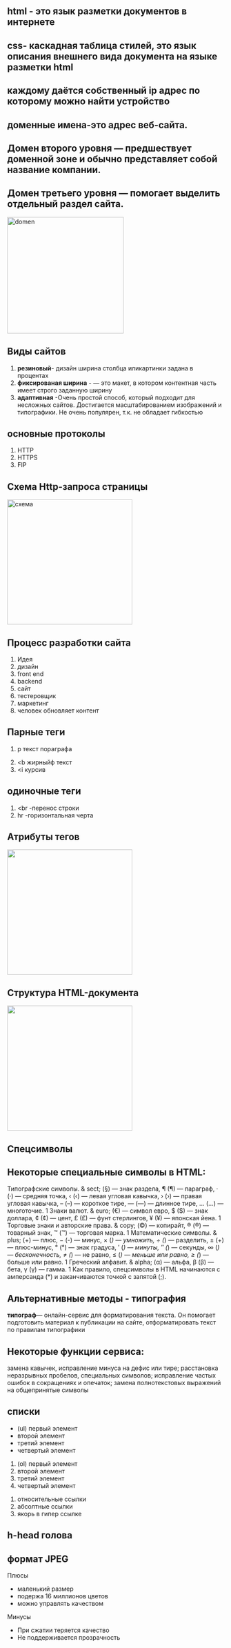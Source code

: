 
## html - это язык разметки документов в интернете

## css- каскадная таблица стилей, это язык описания внешнего вида документа на языке разметки html

## каждому даётся собственный ip адрес по которому можно найти устройство

## доменные имена-это адрес веб-сайта.
## Домен второго уровня — предшествует доменной зоне и обычно представляет собой название компании.
## Домен третьего уровня — помогает выделить отдельный раздел сайта.

 <img src="https://www.webnames.ru/wn/img/faq/urovni-domenov.png" height="270" alt="domen"  />

 ## Виды сайтов 
1. __резиновый__- дизайн ширина столбца иликартинки задана в процентах
2. __фиксированая ширина__ - — это макет, в котором контентная часть имеет строго заданную ширину
3.  __адаптивная__ -Очень простой способ, который подходит для несложных сайтов. Достигается масштабированием изображений и типографики. Не очень популярен, т.к. не обладает гибкостью

## основные протоколы
    
1. HTTP
2. HTTPS
3. FIP

## Схема Http-запроса страницы

 <img src="https://studfile.net/html/2706/576/html_TO52Sbklt5.EMY4/htmlconvd-xz_G7q6x1.jpg" height="290" alt="схема"/>

## Процесс разработки сайта 
 1. Идея   
 2. дизайн    
 3. front end  
 4. backend  
 5. сайт  
 6. тестеровщик  
 7. маркетинг  
8. человек обновляет контент

## Парные теги

1. p текст пораграфа</p>
2. <b жирныйф текст</b>
3. <i курсив</i>

## одиночные теги

1. <br -перенос строки
2. hr -горизонтальная черта

## Атрибуты тегов 
 <img src="https://encrypted-tbn0.gstatic.com/images?q=tbn:ANd9GcSX4TZc-YDnc3yEoD3m4Rq5fvqhG0ij1fXzJQ&s" height="290" />

## Структура HTML-документа
 <img src="https://reshitko.ru/by_pm/lek_pm_by/img/img_00002.png" height="290" />

## Спецсимволы

## Некоторые специальные символы в HTML:

Типографские символы. & sect; (§) — знак раздела, ¶ (¶) — параграф, · (·) — средняя точка, ‹ (‹) — левая угловая кавычка, › (›) — правая угловая кавычка, – (–) — короткое тире, — (—) — длинное тире, … (…) — многоточие. 1
Знаки валют. & euro; (€) — символ евро, $ ($) — знак доллара, ¢ (¢) — цент, £ (£) — фунт стерлингов, ¥ (¥) — японская йена. 1
Торговые знаки и авторские права. & copy; (©) — копирайт, ® (®) — товарный знак, ™ (™) — торговая марка. 1
Математические символы. & plus; (+) — плюс, − (-) — минус, × (*) — умножить, ÷ (*) — разделить, ± (+) — плюс-минус, ° (°) — знак градуса, ′ (*) — минуты, ″ (*) — секунды, ∞ (*) — бесконечность, ≠ (*) — не равно, ≤ (*) — меньше или равно, ≥ (*) — больше или равно. 1
Греческий алфавит. & alpha; (α) — альфа, β (β) — бета, γ (γ) — гамма. 1
Как правило, спецсимволы в HTML начинаются с амперсанда (*) и заканчиваются точкой с запятой (;).

## Альтернативные методы - типография 

__типограф__— онлайн-сервис для форматирования текста. Он помогает подготовить материал 
к публикации на сайте, отформатировать текст по правилам типографики

## Некоторые функции сервиса:

замена кавычек, исправление минуса на дефис или тире; 
расстановка неразрывных пробелов, специальных символов; 
исправление частых ошибок в сокращениях и опечаток; 
замена полнотекстовых выражений на общепринятые символы

## списки

<ul>
    <li>(ul) первый элемент</li>
    <li>второй элемент</li>
    <li>третий элемент</li>
    <li>четвертый элемент</li>
</ul>

<ol> 
    <li>(ol) первый элемент</li>
    <li>второй элемент</li>
    <li>третий элемент</li>
    <li>четвертый элемент</li>
</ol>

<ol> 
    <li>относительные ссылки</li>
    <li>абсолтные ссылки</li>
    <li>якорь в гипер ссылке</li>
</ol>

## h-head голова


## формат JPEG

Плюсы 
* маленький размер
* подержа 16 миллионов цветов
* можно управлять качеством

Минусы 
* При сжатии теряется качество
* Не поддерживается прозрачность
